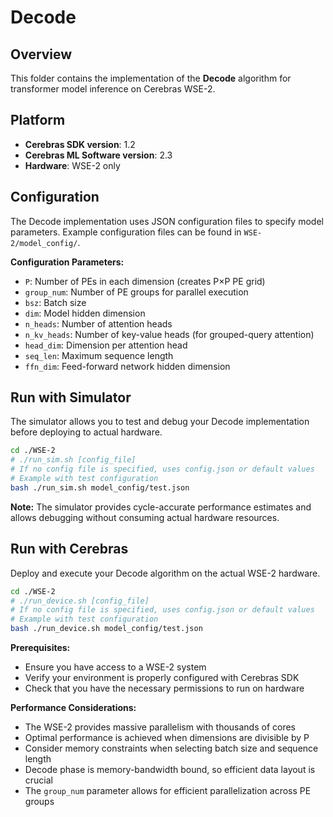 # Decode

## Overview

This folder contains the implementation of the **Decode** algorithm for transformer model inference on Cerebras WSE-2.

## Platform

- **Cerebras SDK version**: 1.2
- **Cerebras ML Software version**: 2.3
- **Hardware**: WSE-2 only

## Configuration

The Decode implementation uses JSON configuration files to specify model parameters. Example configuration files can be found in `WSE-2/model_config/`.

**Configuration Parameters:**
- `P`: Number of PEs in each dimension (creates P×P PE grid)
- `group_num`: Number of PE groups for parallel execution
- `bsz`: Batch size
- `dim`: Model hidden dimension
- `n_heads`: Number of attention heads
- `n_kv_heads`: Number of key-value heads (for grouped-query attention)
- `head_dim`: Dimension per attention head
- `seq_len`: Maximum sequence length
- `ffn_dim`: Feed-forward network hidden dimension

## Run with Simulator

The simulator allows you to test and debug your Decode implementation before deploying to actual hardware.

```bash
cd ./WSE-2
# ./run_sim.sh [config_file]
# If no config file is specified, uses config.json or default values
# Example with test configuration
bash ./run_sim.sh model_config/test.json
```

**Note:** The simulator provides cycle-accurate performance estimates and allows debugging without consuming actual hardware resources.

## Run with Cerebras

Deploy and execute your Decode algorithm on the actual WSE-2 hardware.

```bash
cd ./WSE-2
# ./run_device.sh [config_file]
# If no config file is specified, uses config.json or default values
# Example with test configuration
bash ./run_device.sh model_config/test.json
```

**Prerequisites:**
- Ensure you have access to a WSE-2 system
- Verify your environment is properly configured with Cerebras SDK
- Check that you have the necessary permissions to run on hardware

**Performance Considerations:**
- The WSE-2 provides massive parallelism with thousands of cores
- Optimal performance is achieved when dimensions are divisible by P
- Consider memory constraints when selecting batch size and sequence length
- Decode phase is memory-bandwidth bound, so efficient data layout is crucial
- The `group_num` parameter allows for efficient parallelization across PE groups